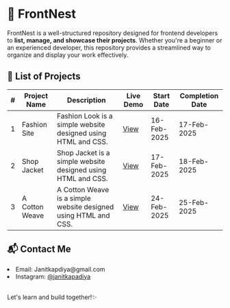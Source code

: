 <h1>🚀 FrontNest</h1>
<p>FrontNest is a well-structured repository designed for frontend developers to <b>list, manage, and showcase their projects</b>. Whether you're a beginner or an experienced developer, this repository provides a streamlined way to organize and display your work effectively.</p>

<h2>📂 List of Projects</h2>
<table>
  <thead>
    <tr>
      <th>#</th>
      <th>Project Name</th>
      <th>Description</th>
      <th>Live Demo</th>
      <th>Start Date</th>
      <th>Completion Date</th>
    </tr>
  </thead>
  <tbody>
    <tr>
      <td>1</td>
      <td>Fashion Site</td>
      <td>Fashion Look is a simple website designed using HTML and CSS.</td>
      <td><a href="https://janitkapdiya.github.io/FrontNest/1.%20Fashion%20Look" target="_blank">View</a></td>
      <td>16-Feb-2025</td>
      <td>17-Feb-2025</td>
    </tr>
    <tr>
      <td>2</td>
      <td>Shop Jacket</td>
      <td>Shop Jacket is a simple website designed using HTML and CSS.</td>
      <td><a href="https://janitkapdiya.github.io/FrontNest/2.%20Shop%20Jacket/" target="_blank">View</a></td>
      <td>17-Feb-2025</td>
      <td>18-Feb-2025</td>
    </tr>
    <tr>
      <td>3</td>
      <td>A Cotton Weave</td>
      <td>A Cotton Weave is a simple website designed using HTML and CSS.</td>
      <td><a href="https://janitkapdiya.github.io/FrontNest/3.%20A%20Cotton%20Weave/" target="_blank">View</a></td>
      <td>24-Feb-2025</td>
      <td>25-Feb-2025</td>
    </tr>
  </tbody>
</table>

<h2>📬 Contact Me</h2>
<li>Email: Janitkapdiya@gmail.com</li>
<li>Instagram: <a href="https://instagram.com/janitkapadiya" target="_blank">@janitkapadiya</a></li>

<br>
<p>Let's learn and build together!✨</p>
